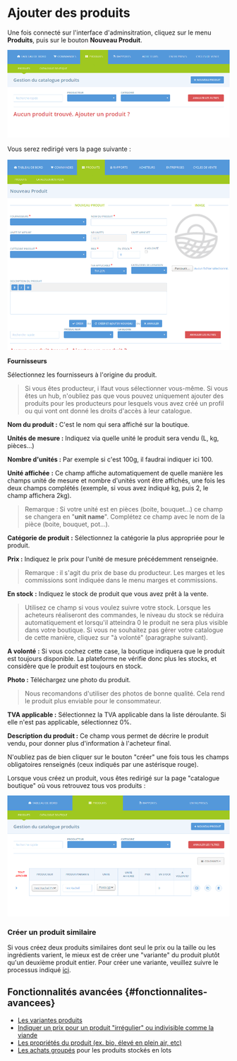 # Ajouter des produits

Une fois connecté sur l'interface d'adminsitration, cliquez sur le menu **Produits**, puis sur le bouton **Nouveau Produit**.

![](../../.gitbook/assets/image%20%2899%29.png)

Vous serez redirigé vers la page suivante :

![](../../.gitbook/assets/image%20%2869%29.png)

 **Fournisseurs**

Sélectionnez les fournisseurs à l'origine du produit.

> Si vous êtes producteur, i lfaut vous sélectionner vous-même. Si vous êtes un hub, n'oubliez pas que vous pouvez uniquement ajouter des produits pour les producteurs pour lesquels vous avez créé un profil ou qui vont ont donné les droits d'accès à leur catalogue.

**Nom du produit :**  C'est le nom qui sera affiché sur la boutique.

**Unités de mesure :** Indiquez via quelle unité le produit sera vendu \(L, kg, pièces...\)

**Nombre d'unités :** Par exemple si c'est 100g, il faudrai indiquer ici 100.

**Unité affichée** **:** Ce champ affiche automatiquement de quelle manière les champs unité de mesure et nombre d'unités vont être affichés, une fois les deux champs complétés \(exemple, si vous avez indiqué kg, puis 2, le champ affichera 2kg\).

> Remarque : Si votre unité est en pièces \(boite, bouquet...\) ce champ se changera en "**unit name**". Complétez ce champ avec le nom de la pièce \(boite, bouquet, pot...\).

**Catégorie de produit** **:** Sélectionnez la catégorie la plus appropriée pour le produit.

**Prix :** Indiquez le prix pour l'unité de mesure précédemment renseignée.

> Remarque : il s'agit du prix de base du producteur. Les marges et les commissions sont indiquée dans le menu marges et commissions.

**En stock** **:** Indiquez le stock de produit que vous avez prêt à la vente.

> Utilisez ce champ si vous voulez suivre votre stock. Lorsque les acheteurs réaliseront des commandes, le niveau du stock se réduira automatiquement et lorsqu'il atteindra 0 le produit ne sera plus visible dans votre boutique. Si vous ne souhaitez pas gérer votre catalogue de cette manière, cliquez sur "à volonté" \(paragraphe suivant\).

**A volonté** **:**  Si vous cochez cette case, la boutique indiquera que le produit est toujours disponible. La plateforme ne vérifie donc plus les stocks, et considère que le produit est toujours en stock.

**Photo :** Téléchargez une photo du produit.

> Nous recomandons d'utiliser des photos de bonne qualité. Cela rend le produit plus enviable pour le consommateur.

**TVA applicable :** Sélectionnez la TVA applicable dans la liste déroulante. Si elle n'est pas applicable, sélectionnez 0%.

**Description du produit :** Ce champ vous permet de décrire le produit vendu, pour donner plus d'information à l'acheteur final.

N'oubliez pas de bien cliquer sur le bouton "créer" une fois tous les champs obligatoires renseignés \(ceux indiqués par une astérisque rouge\).

Lorsque vous créez un produit, vous êtes redirigé sur la page "catalogue boutique" où vous retrouvez tous vos produits :

![](../../.gitbook/assets/image%20%289%29.png)

### Créer un produit similaire

Si vous créez deux produits similaires dont seul le prix ou la taille ou les ingrédients varient, le mieux est de créer une "variante" du produit plutôt qu'un deuxième produit entier. Pour créer une variante, veuillez suivre le processus indiqué [ici](product-variants.md).

## Fonctionnalités avancées {#fonctionnalites-avancees}

* [Les variantes produits](product-variants.md)
* [Indiquer un prix pour un produit "irrégulier" ou indivisible comme la viande](pricing-irregular-items-kg.md)
* [Les propriétés du produit \(ex. bio, élevé en plein air, etc\)](product-properties.md)
* [Les achats groupés](group-buy-for-bulk-ordering.md) pour les produits stockés en lots


